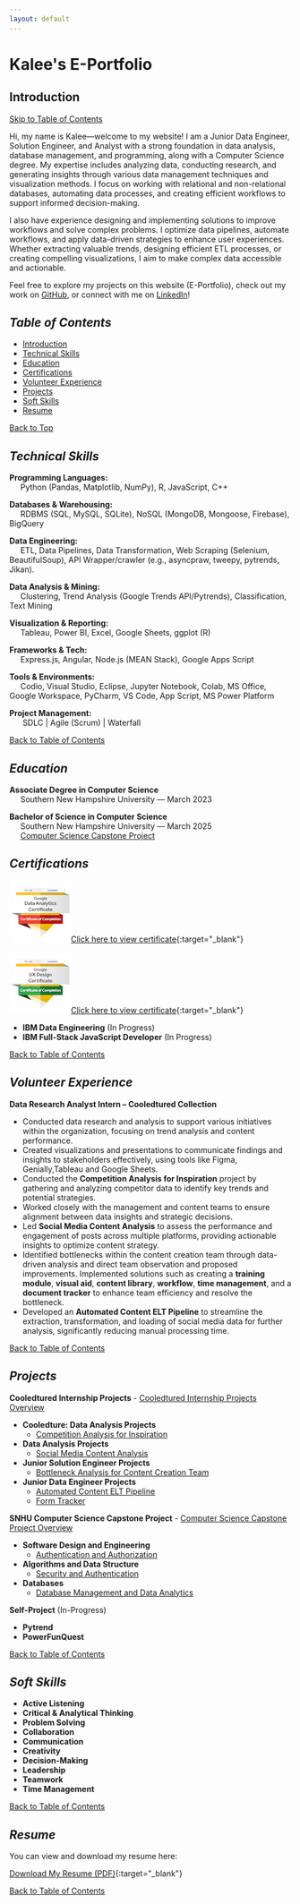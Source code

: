 ```yaml
---
layout: default
---
```

# Kalee's E-Portfolio

## Introduction
[Skip to Table of Contents](#table-of-contents)

Hi, my name is Kalee—welcome to my website! I am a Junior Data Engineer, Solution Engineer, and Analyst with a strong foundation in data analysis, database management, and programming, along with a Computer Science degree. My expertise includes analyzing data, conducting research, and generating insights through various data management techniques and visualization methods. I focus on working with relational and non-relational databases, automating data processes, and creating efficient workflows to support informed decision-making. 

I also have experience designing and implementing solutions to improve workflows and solve complex problems. I optimize data pipelines, automate workflows, and apply data-driven strategies to enhance user experiences. Whether extracting valuable trends, designing efficient ETL processes, or creating compelling visualizations, I aim to make complex data accessible and actionable.  

Feel free to explore my projects on this website (E-Portfolio), check out my work on [GitHub](https://github.com/Kalee914), or connect with me on [LinkedIn](https://www.linkedin.com/in/kalee-l-566433184/)! 

## _Table of Contents_
- [Introduction](#introduction)
- [Technical Skills](#technical-skills)
- [Education](#education)
- [Certifications](#certifications)
- [Volunteer Experience](#volunteer-experience)
- [Projects](#projects)
- [Soft Skills](#soft-skills)
- [Resume](#resume)

[Back to Top](#kalees-e-portfolio)

## _Technical Skills_

**Programming Languages:**  
&nbsp;&nbsp;&nbsp;&nbsp;&nbsp;Python (Pandas, Matplotlib, NumPy), R, JavaScript, C++  

**Databases & Warehousing:**  
&nbsp;&nbsp;&nbsp;&nbsp;&nbsp;RDBMS (SQL, MySQL, SQLite), NoSQL (MongoDB, Mongoose, Firebase), BigQuery  

**Data Engineering:**  
&nbsp;&nbsp;&nbsp;&nbsp;&nbsp;ETL, Data Pipelines, Data Transformation, Web Scraping (Selenium, BeautifulSoup), API Wrapper/crawler (e.g., asyncpraw, tweepy, pytrends, Jikan). 

**Data Analysis & Mining:**  
&nbsp;&nbsp;&nbsp;&nbsp;&nbsp;Clustering, Trend Analysis (Google Trends API/Pytrends), Classification, Text Mining  

**Visualization & Reporting:**  
&nbsp;&nbsp;&nbsp;&nbsp;&nbsp;Tableau, Power BI, Excel, Google Sheets, ggplot (R)  

**Frameworks & Tech:**  
&nbsp;&nbsp;&nbsp;&nbsp;&nbsp;Express.js, Angular, Node.js (MEAN Stack), Google Apps Script

**Tools & Environments:**  
&nbsp;&nbsp;&nbsp;&nbsp;&nbsp;Codio, Visual Studio, Eclipse, Jupyter Notebook, Colab, MS Office, Google Workspace, PyCharm, VS Code, App Script, MS Power Platform 

**Project Management:**  
&nbsp;&nbsp;&nbsp;&nbsp;&nbsp; SDLC | Agile (Scrum) | Waterfall  

[Back to Table of Contents](#table-of-contents)

## _Education_

**Associate Degree in Computer Science**  
&nbsp;&nbsp;&nbsp;&nbsp;&nbsp;Southern New Hampshire University — March 2023  

**Bachelor of Science in Computer Science**  
&nbsp;&nbsp;&nbsp;&nbsp;&nbsp;Southern New Hampshire University — March 2025  
&nbsp;&nbsp;&nbsp;&nbsp;&nbsp;[Computer Science Capstone Project](./cs-capstone.html)  

## _Certifications_  

![Google Data Analytics Professional Certificate](assets/img/google-data-analystic-cert-small.png)[Click here to view certificate](https://coursera.org/share/ba9fb6984954d1f7f568b757fae57747){:target="_blank"}  

![Google UX Design Professional Certificate](assets/img/google-ux-design-professional-cert-small.png)[Click here to view certificate](https://coursera.org/share/1c6a7f20e76947b027bacb0d5b7d0a84){:target="_blank"}  

- **IBM Data Engineering** (In Progress)  
- **IBM Full-Stack JavaScript Developer** (In Progress)  

[Back to Table of Contents](#table-of-contents)

## _Volunteer Experience_  

**Data Research Analyst Intern – Cooledtured Collection**  
- Conducted data research and analysis to support various initiatives within the organization, focusing on trend analysis and content performance.  
- Created visualizations and presentations to communicate findings and insights to stakeholders effectively, using tools like Figma, Genially,Tableau and Google Sheets.  
- Conducted the **Competition Analysis for Inspiration** project by gathering and analyzing competitor data to identify key trends and potential strategies.  
- Worked closely with the management and content teams to ensure alignment between data insights and strategic decisions.
- Led **Social Media Content Analysis** to assess the performance and engagement of posts across multiple platforms, providing actionable insights to optimize content strategy.  
- Identified bottlenecks within the content creation team through data-driven analysis and direct team observation and proposed improvements. Implemented solutions such as creating a **training module**, **visual aid**, **content library**, **workflow**, **time management**, and a **document tracker** to enhance team efficiency and resolve the bottleneck.  
- Developed an **Automated Content ELT Pipeline** to streamline the extraction, transformation, and loading of social media data for further analysis, significantly reducing manual processing time.  
  

[Back to Table of Contents](#table-of-contents)

## _Projects_  
**Cooledtured Internship Projects** - [Cooledtured Internship Projects Overview](./cooledtured-internship.html)  
- **Cooledture: Data Analysis Projects** 
    - [Competition Analysis for Inspiration](./cooledtured-internship.html#competition-analysis-for-inspiration)  
- **Data Analysis Projects**  
    - [Social Media Content Analysis](./cooledtured-internship.html#social-media-content-analysis)  
- **Junior Solution Engineer Projects**  
    - [Bottleneck Analysis for Content Creation Team](./cooledtured-internship.html#bottleneck-analysis-for-content-creation-team)  
- **Junior Data Engineer Projects**  
    - [Automated Content ELT Pipeline](./cooledtured-internship.html#automated-content-elt-pipeline)
    - [Form Tracker](./cooledtured-internship.html#form-tracker)   

**SNHU Computer Science Capstone Project** - [Computer Science Capstone Project Overview](./cs-capstone.html)
- **Software Design and Engineering**
    - [Authentication and Authorization](./cs-capstone.html#enhancement-1-software-design-and-engineering)  
- **Algorithms and Data Structure**
    - [Security and Authentication](./cs-capstone.html#enhancement-2-algorithms-and-data-structure)  
- **Databases** 
    - [Database Management and Data Analytics](./cs-capstone.html#enhancement-3-databases)

**Self-Project** (In-Progress)
- **Pytrend**
- **PowerFunQuest**


[Back to Table of Contents](#table-of-contents)

## _Soft Skills_  

- **Active Listening**
- **Critical & Analytical Thinking**
- **Problem Solving**
- **Collaboration**
- **Communication**
- **Creativity**
- **Decision-Making**
- **Leadership**
- **Teamwork**
- **Time Management** 

[Back to Table of Contents](#table-of-contents)

## _Resume_  
You can view and download my resume here:  

[Download My Resume (PDF)](assets/KaLee_Li_Resume_Watermarked_25.pdf){:target="_blank"}

[Back to Table of Contents](#table-of-contents)
